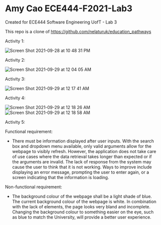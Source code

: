 # Amy Cao ECE444-F2021-Lab3
Created for ECE444 Software Engineering UofT - Lab 3

This repo is a clone of https://github.com/nelaturuk/education_pathways

Activity 1:

![Screen Shot 2021-09-28 at 10 48 31 PM](https://user-images.githubusercontent.com/58006151/135202643-01c016a6-b6a1-4373-974d-b0f274f6e9a9.png)

Activity 2:

![Screen Shot 2021-09-29 at 12 04 05 AM](https://user-images.githubusercontent.com/58006151/135202746-16bedd71-134a-4512-b1e6-fd137188e28c.png)

Activity 3:

![Screen Shot 2021-09-29 at 12 17 41 AM](https://user-images.githubusercontent.com/58006151/135202813-ac1ec2ed-9e97-4821-abb2-706a62fdc92e.png)

Activity 4: 

![Screen Shot 2021-09-29 at 12 18 26 AM](https://user-images.githubusercontent.com/58006151/135202838-54eac084-637e-4134-aab3-8a5dcd1052d9.png)
![Screen Shot 2021-09-29 at 12 18 58 AM](https://user-images.githubusercontent.com/58006151/135202855-db61f94d-0548-47ad-ade1-900a13dce96c.png)


Activity 5:

Functional requirement:
- There must be information displayed after user inputs. 
With the search box and dropdown menu available, only valid arguments allow for the webpage to visibly refresh. However, the application does not take care of use cases where the data retrieval takes longer than expected or if the arguments are invalid. The lack of response from the system may cause the user to think that it is not working. Ways to improve include displaying an error message, prompting the user to enter again, or a screen indicating that the information is loading. 

Non-functional requirement:
- The background colour of the webpage shall be a light shade of blue.
The current background colour of the webpage is white. In combination with the lack of elements, the page looks very bland and incomplete. Changing the background colour to something easier on the eye, such as blue to match the University, will provide a better user experience. 
